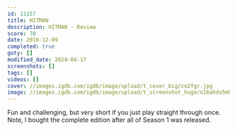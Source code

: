 ```yaml
---
id: 11157
title: HITMAN
description: HITMAN - Review
score: 70
date: 2016-12-09
completed: true
goty: []
modified_date: 2024-04-17
screenshots: []
tags: []
videos: []
cover: //images.igdb.com/igdb/image/upload/t_cover_big/co2fgr.jpg
image: //images.igdb.com/igdb/image/upload/t_screenshot_huge/o16ahdv5mh6m7pj2kb58.jpg
---
```

Fun and challenging, but very short if you just play straight through once. Note, I bought the complete edition after all of Season 1 was released.